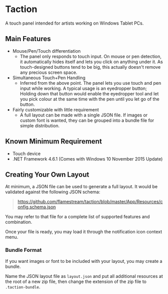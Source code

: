 # Taction

A touch panel intended for artists working on Windows Tablet PCs.

## Main Features

* Mouse/Pen/Touch differentiation
  * The panel only responds to touch input. On mouse or pen detection, it automatically hides itself and lets you click on anything under it. As touch-designed buttons tend to be big, this actually doesn't remove any precious screen space.
* Simultaneous Touch+Pen Handling
  * Inferred from the above point. The panel lets you use touch and pen input while working. A typical usage is an eyedropper button; Holding down that button would enable the eyedropper tool and let you pick colour at the same time with the pen until you let go of the button.
* Fairly customizable with little requirement
  * A full layout can be made with a single JSON file. If images or custom font is wanted, they can be grouped into a bundle file for simple distribution.

## Known Minimum Requirement

* Touch device
* .NET Framework 4.6.1 (Comes with Windows 10 November 2015 Update)

## Creating Your Own Layout

At minimum, a JSON file can be used to generate a full layout. It would be validated against the following JSON schema:

> https://github.com/flamestream/taction/blob/master/App/Resources/config.schema.json

You may refer to that file for a complete list of supported features and combination.

Once your file is ready, you may load it through the notification icon context menu.

### Bundle Format

If you want images or font to be included with your layout, you may create a bundle.

Name the JSON layout file as `layout.json` and put all additional resources at the root of a new zip file, then change the extension of the zip file to `.taction-bundle`.
